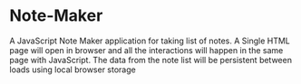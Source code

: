 # Note-Maker
A JavaScript Note Maker application for taking list of notes. 
A Single HTML page will open in browser and all the interactions will happen in the same page with JavaScript. 
The data from the note list will be persistent between loads using local browser storage
